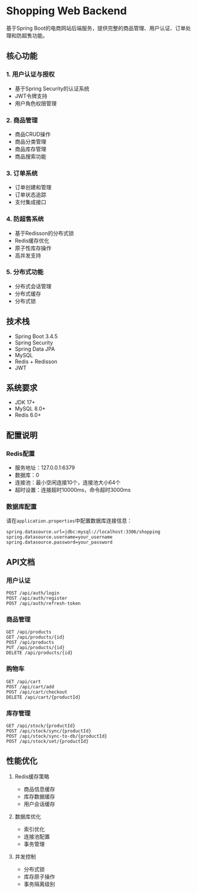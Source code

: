 # Shopping Web Backend

基于Spring Boot的电商网站后端服务，提供完整的商品管理、用户认证、订单处理和防超售功能。

## 核心功能

### 1. 用户认证与授权
- 基于Spring Security的认证系统
- JWT令牌支持
- 用户角色权限管理

### 2. 商品管理
- 商品CRUD操作
- 商品分类管理
- 商品库存管理
- 商品搜索功能

### 3. 订单系统
- 订单创建和管理
- 订单状态追踪
- 支付集成接口

### 4. 防超售系统
- 基于Redisson的分布式锁
- Redis缓存优化
- 原子性库存操作
- 高并发支持

### 5. 分布式功能
- 分布式会话管理
- 分布式缓存
- 分布式锁

## 技术栈

- Spring Boot 3.4.5
- Spring Security
- Spring Data JPA
- MySQL
- Redis + Redisson
- JWT

## 系统要求

- JDK 17+
- MySQL 8.0+
- Redis 6.0+

## 配置说明

### Redis配置
- 服务地址：127.0.0.1:6379
- 数据库：0
- 连接池：最小空闲连接10个，连接池大小64个
- 超时设置：连接超时10000ms，命令超时3000ms

### 数据库配置
请在`application.properties`中配置数据库连接信息：
```properties
spring.datasource.url=jdbc:mysql://localhost:3306/shopping
spring.datasource.username=your_username
spring.datasource.password=your_password
```

## API文档

### 用户认证
```http
POST /api/auth/login
POST /api/auth/register
POST /api/auth/refresh-token
```

### 商品管理
```http
GET /api/products
GET /api/products/{id}
POST /api/products
PUT /api/products/{id}
DELETE /api/products/{id}
```

### 购物车
```http
GET /api/cart
POST /api/cart/add
POST /api/cart/checkout
DELETE /api/cart/{productId}
```

### 库存管理
```http
GET /api/stock/{productId}
POST /api/stock/sync/{productId}
POST /api/stock/sync-to-db/{productId}
POST /api/stock/set/{productId}
```


## 性能优化

1. Redis缓存策略
   - 商品信息缓存
   - 库存数据缓存
   - 用户会话缓存

2. 数据库优化
   - 索引优化
   - 连接池配置
   - 事务管理

3. 并发控制
   - 分布式锁
   - 库存原子操作
   - 事务隔离级别

